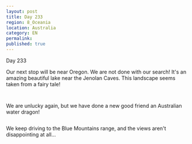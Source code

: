 ```yaml
---
layout: post
title: Day 233
region: 8_Oceania
location: Australia
category: EN
permalink:
published: true
---
```


Day 233

Our next stop will be near Oregon. We are not done with our search! It's an amazing beautiful lake near the Jenolan Caves. This landscape seems taken from a fairy tale!

<p><a
href="https://lh3.googleusercontent.com/cMIuBLTexEEUyPsJOL14eil7KejZdL0z01fIi7weh7xkHLpLeQec8unaKC0KWqsULKtiecKG7zgMjFAhUhmBghq_W188s5cDeLBt9qnIUWfQ_a4KoBnl0VnshmdJKWi7GSzoDS-jk_W6-teCFvwr3SZfiPYPi6iLo98QQEfgUGQ9oMGwWmdP11Nvx4I6SoBNShvLAis143QsN-YNRxdfDSpGJuz7bcTOdb2M6DO8ksF6nq5obAsRc3yAApiRiSlPg48YDU-RcHpg2bT1IYJx3vXv9HIxgLcO-EYCTIyBErIIDrIsr62L5JtpHPLBH_WmDMzOsFBJEfH0OcwgRn9hq6VS6faP50AdyFSbRfMFfULF0GRkZU85zVRTrHJzQqwt582OucpwAI8DuLJQNbcqB08aaSFMPxtr-qM3LzQBn47nxpYE6mXVrRZFaqGxiaqxQ01mHApA-M0TLF7Taw3ssDAxxkk6fWG2_BhM0nlYmDMDxufhNNCmLgf12GpanDLszzHA-IBiwKc2rsyPzVCdeOT7yJlcJ15gIGqubDH5ZwwmN9pRBxGi7C6YhI5p-gYe9_-2Fvd-vuv7oeTq1JPQ5us7fYl4hh3JwQ992Qjlu_Tdk_8eMdPf7b3EQgkXJNGzFCTBE80GWJ2zDtqlThbL4RnmUMGinbeVTtkTSOBc5mNR3pAd2eC8UnT7XjorDbC02uENeY0qagnwwG0_XetaiQHm=w643-h482-no"><img 
src="https://lh3.googleusercontent.com/cMIuBLTexEEUyPsJOL14eil7KejZdL0z01fIi7weh7xkHLpLeQec8unaKC0KWqsULKtiecKG7zgMjFAhUhmBghq_W188s5cDeLBt9qnIUWfQ_a4KoBnl0VnshmdJKWi7GSzoDS-jk_W6-teCFvwr3SZfiPYPi6iLo98QQEfgUGQ9oMGwWmdP11Nvx4I6SoBNShvLAis143QsN-YNRxdfDSpGJuz7bcTOdb2M6DO8ksF6nq5obAsRc3yAApiRiSlPg48YDU-RcHpg2bT1IYJx3vXv9HIxgLcO-EYCTIyBErIIDrIsr62L5JtpHPLBH_WmDMzOsFBJEfH0OcwgRn9hq6VS6faP50AdyFSbRfMFfULF0GRkZU85zVRTrHJzQqwt582OucpwAI8DuLJQNbcqB08aaSFMPxtr-qM3LzQBn47nxpYE6mXVrRZFaqGxiaqxQ01mHApA-M0TLF7Taw3ssDAxxkk6fWG2_BhM0nlYmDMDxufhNNCmLgf12GpanDLszzHA-IBiwKc2rsyPzVCdeOT7yJlcJ15gIGqubDH5ZwwmN9pRBxGi7C6YhI5p-gYe9_-2Fvd-vuv7oeTq1JPQ5us7fYl4hh3JwQ992Qjlu_Tdk_8eMdPf7b3EQgkXJNGzFCTBE80GWJ2zDtqlThbL4RnmUMGinbeVTtkTSOBc5mNR3pAd2eC8UnT7XjorDbC02uENeY0qagnwwG0_XetaiQHm=w643-h482-no" class="oversize" alt=""></a></p>

<p><a
href="https://lh3.googleusercontent.com/5C_6b7goZls-7I0gVCCS7ft1MNu5XAwofmhOrldcnOSqlok9kEmzy76f0bXV-85axeGHgO9ntljD4kOsOKy_IAXWBYkWlR1A0rdbKBCcIx_HiN-vicFwdr3XTw17XlTtnVBwwgUxeaJcBskCjd0DQRNaRY-Fa1qKUyam0hHAIAXwvZIVYNP93-viEOfOSj9HX0Xz1q30VmkCDpZZ45cUOqr9XeAkFZSVaKzp0f9d3-y3NWz_nQ31rvzE98VEWruvG0WhwKJ2k9Z9OYq8XraqtBg8b6J6swsO1XJigNOKXY_wJHg5WobSUVD99pdUx_BgMlnR8hS2V1aHoDLn-CX9UtjBQL89iOlblQ148ujpwnQ6OwWLUKGzZo4GVFa4se8Q2jkHnzHvAuGHYEwjzDDMOwh28Yl4W1VxyXmbOsnBsyc73koOar1yCOGk2wNFDWsPW0Fi4ueF7FU5iMfW_kWgrAhi9fJBE3LN27D1QeiZn1gpBWP7k4YO5PCE2Qv0wr284Ufot-3exP8fsBY4dtkPJrD0nXEdMvcloTgA_Y6H_0vtLNjF4Qz-_HN-vmoHSqtlYieYHph-QGT4aAzKl56LznydxorPUMPhhiVZ-_YprMeLnceX9fmUy_oN4bBBYnQIhBJDQsSE2tgiWvh9WmNeNCIUUpfbBThq0FCU_gOo7sWannz-5rZ8Ik_4P9tYlVkOes1w75f-e5bptpcq7Mh69vsA=w643-h482-no"><img 
src="https://lh3.googleusercontent.com/5C_6b7goZls-7I0gVCCS7ft1MNu5XAwofmhOrldcnOSqlok9kEmzy76f0bXV-85axeGHgO9ntljD4kOsOKy_IAXWBYkWlR1A0rdbKBCcIx_HiN-vicFwdr3XTw17XlTtnVBwwgUxeaJcBskCjd0DQRNaRY-Fa1qKUyam0hHAIAXwvZIVYNP93-viEOfOSj9HX0Xz1q30VmkCDpZZ45cUOqr9XeAkFZSVaKzp0f9d3-y3NWz_nQ31rvzE98VEWruvG0WhwKJ2k9Z9OYq8XraqtBg8b6J6swsO1XJigNOKXY_wJHg5WobSUVD99pdUx_BgMlnR8hS2V1aHoDLn-CX9UtjBQL89iOlblQ148ujpwnQ6OwWLUKGzZo4GVFa4se8Q2jkHnzHvAuGHYEwjzDDMOwh28Yl4W1VxyXmbOsnBsyc73koOar1yCOGk2wNFDWsPW0Fi4ueF7FU5iMfW_kWgrAhi9fJBE3LN27D1QeiZn1gpBWP7k4YO5PCE2Qv0wr284Ufot-3exP8fsBY4dtkPJrD0nXEdMvcloTgA_Y6H_0vtLNjF4Qz-_HN-vmoHSqtlYieYHph-QGT4aAzKl56LznydxorPUMPhhiVZ-_YprMeLnceX9fmUy_oN4bBBYnQIhBJDQsSE2tgiWvh9WmNeNCIUUpfbBThq0FCU_gOo7sWannz-5rZ8Ik_4P9tYlVkOes1w75f-e5bptpcq7Mh69vsA=w643-h482-no" class="oversize" alt=""></a></p>

We are unlucky again, but we have done a new good friend an Australian water dragon!

<p><a
href="https://lh3.googleusercontent.com/bDJuBfR5gQ3sxTwyFIOT0fnz-3YfbwUTXHYoATL87jZ9Jn5AQvJvjFkX5Qi9mX0bUtnqRnGf6g8f_h-m0rqnqCV6ihIvoPN2yDVF321gPFtvkdIEFwqwXkBXu6tOExCcIeqcMC4NilQ6fgVDoTh1ZPSjrUPbhrjRw62ebSnO1_w_wgh2Bx9MYSmniMql9kNdZhKRUlOjmqkluBLE--hWi1HUqRITxjOVtBRyaTfLIFjipdY7GBMGqZjBQntIxPQxAC2yMuq_xvW5OSsQZEuZ_DkzTBFP1GXMCC3YB3dN4EOb9qGiQW92YIv35ujuBAxDXScuMhH11WzkknHroeUNevZX_CdkM1eaDdUUSgJKcy-YoY-4xL2ePYOR_bA5ulzuc_C7gtIniomCXNcVr_jJtocKY2LTtZU9L97gx5stv6EIcpjMkC4gQsRLxIuwCSHGaY6z_aDH1xBOBB6W_wsog20yKtlf_T5JAoOFCE0YcnWX6lBOBRoz1ioBzh0zvxNEpNKeHTrZEcwfXiCDbklaJ2mlsWu5pHXUr8DHVoW6s_QFrXTwd1S1jf9vfhSJyzDv8ZyAnjjlAbmdPOTBP46KAhewYedS6XMJ34kxLerXR_EWP6DwMUZePWsJzXWpym1LI74N14Ap-iJcLwSSybOLSCxTNjb_34-_AlCKPqePnpdFHr7fIhIckIXI8aFZzvydraE7nm3LbJwoarYSOi7Akd1z0g=w643-h482-no"><img 
src="https://lh3.googleusercontent.com/bDJuBfR5gQ3sxTwyFIOT0fnz-3YfbwUTXHYoATL87jZ9Jn5AQvJvjFkX5Qi9mX0bUtnqRnGf6g8f_h-m0rqnqCV6ihIvoPN2yDVF321gPFtvkdIEFwqwXkBXu6tOExCcIeqcMC4NilQ6fgVDoTh1ZPSjrUPbhrjRw62ebSnO1_w_wgh2Bx9MYSmniMql9kNdZhKRUlOjmqkluBLE--hWi1HUqRITxjOVtBRyaTfLIFjipdY7GBMGqZjBQntIxPQxAC2yMuq_xvW5OSsQZEuZ_DkzTBFP1GXMCC3YB3dN4EOb9qGiQW92YIv35ujuBAxDXScuMhH11WzkknHroeUNevZX_CdkM1eaDdUUSgJKcy-YoY-4xL2ePYOR_bA5ulzuc_C7gtIniomCXNcVr_jJtocKY2LTtZU9L97gx5stv6EIcpjMkC4gQsRLxIuwCSHGaY6z_aDH1xBOBB6W_wsog20yKtlf_T5JAoOFCE0YcnWX6lBOBRoz1ioBzh0zvxNEpNKeHTrZEcwfXiCDbklaJ2mlsWu5pHXUr8DHVoW6s_QFrXTwd1S1jf9vfhSJyzDv8ZyAnjjlAbmdPOTBP46KAhewYedS6XMJ34kxLerXR_EWP6DwMUZePWsJzXWpym1LI74N14Ap-iJcLwSSybOLSCxTNjb_34-_AlCKPqePnpdFHr7fIhIckIXI8aFZzvydraE7nm3LbJwoarYSOi7Akd1z0g=w643-h482-no" class="oversize" alt=""></a></p>

We keep driving to the Blue Mountains range, and the views aren't disappointing at all...

<p><a
href="https://lh3.googleusercontent.com/IhEsLRevl0D-P9kdsw2rpuRYGJe2SUjQt417aEQqqVOA9wFBBvXD1ThBTSlS-poT1x0mUj7AqhNbzRQxYCEhblBJa-t1L-zvKG2lM3S5Bry4FDaDul3x8lfx1ujOkqGupPC8ulo6OyizKTY6YanefUEguZm24P4Zx2VnzQMDSFAu-9zc017Eqdc1eCdLPsrg5hGSUx0PyrUIOEV1gvJAgf1BMhLyA8NZxaCVDBCitZOnCwVXjwyPJi0Pfmq5dLxtm8aMLRqxcEIZF9f174DV7UZ8b49X8Ov8UyXHB3D4UsV8-yM1aYkhafibt_Ubi8deHyE8cnBpEmHV9BgS0UlCgZ60LDInur54zLw8JFOQhnZ4MKgvmr_liDTV0c7XblVx1SFhHKf36w-J10vokVyRQV8pGG0wn5Ix3_4KyQEruaMzf3hy41n1WlH61B4AJ1_B1YMHeY6YuNzeZcWDAilmIMMW9y_SVNyW1kaDruxt4ISHsKMB6PcmzoRGgSkS6dw1jdsEICtP5bqaGm7EfhRKOTdOOz7XGovzHwzgbCMOJOKHi-RRDxpU7bcZCJQ0Wsb0pqc3yl6RE5MLpkj8iKw8_6bI0LzI7IRKdhqB_BvTtmPfq03_Zh74KmXl8LDyjNzwgCvMr22UkRv1EtYIS2_ICzZ52zJpSGuicDXJlNXT3MHe4PEFdXZTP8PmKvNufMFozUiUcX2XgKUhh6nz-hB1FFrC=w643-h482-no"><img 
src="https://lh3.googleusercontent.com/IhEsLRevl0D-P9kdsw2rpuRYGJe2SUjQt417aEQqqVOA9wFBBvXD1ThBTSlS-poT1x0mUj7AqhNbzRQxYCEhblBJa-t1L-zvKG2lM3S5Bry4FDaDul3x8lfx1ujOkqGupPC8ulo6OyizKTY6YanefUEguZm24P4Zx2VnzQMDSFAu-9zc017Eqdc1eCdLPsrg5hGSUx0PyrUIOEV1gvJAgf1BMhLyA8NZxaCVDBCitZOnCwVXjwyPJi0Pfmq5dLxtm8aMLRqxcEIZF9f174DV7UZ8b49X8Ov8UyXHB3D4UsV8-yM1aYkhafibt_Ubi8deHyE8cnBpEmHV9BgS0UlCgZ60LDInur54zLw8JFOQhnZ4MKgvmr_liDTV0c7XblVx1SFhHKf36w-J10vokVyRQV8pGG0wn5Ix3_4KyQEruaMzf3hy41n1WlH61B4AJ1_B1YMHeY6YuNzeZcWDAilmIMMW9y_SVNyW1kaDruxt4ISHsKMB6PcmzoRGgSkS6dw1jdsEICtP5bqaGm7EfhRKOTdOOz7XGovzHwzgbCMOJOKHi-RRDxpU7bcZCJQ0Wsb0pqc3yl6RE5MLpkj8iKw8_6bI0LzI7IRKdhqB_BvTtmPfq03_Zh74KmXl8LDyjNzwgCvMr22UkRv1EtYIS2_ICzZ52zJpSGuicDXJlNXT3MHe4PEFdXZTP8PmKvNufMFozUiUcX2XgKUhh6nz-hB1FFrC=w643-h482-no" class="oversize" alt=""></a></p>

<p><a
href="https://lh3.googleusercontent.com/XMgBn9--E4R734Ct5hmjnbn2kgRygygwr1PmTZvEkKwE1kFqFndoPOOWaHiB_WsJK8i9_XWp8-EKiIMKwBXryFzwNuSlasnQG83dVlSeac1cziOcXkj9aQcyrN5NNabRuaoY2KghiMePzWXevQFmlf2JH4kRyAwhyNnPqCSVJAk6FB9zK7PuNhXcYBZYzzEt1cc-SSnyUZBpAgv1IeIb_BgkfoHwjB0_qJvlR4Ft5t_POETY2nn7CET8uv2YhQbMpjD0YhBnnA_03QiZ7FlUMaN2MKZwGqwOJ3Ci4mM9SWei80lIkNTam01fs7XaBGgzK3U7YZOQuZQUJzTCjLkoEmVYCzP6rneiLbpoBXv0ho0wHd84ZMP7ofEoYb35JmDL2n6AH8VFv86edk7PApJT_YU26bpI6ZCkahT6sugE_gNo_yxS94ytdJPHUjVxIp4zXMHTEiqR3r7WIwXblSS9NEvh3kNGjrmVHIVU_eBIUoQKVfuWDwoLfj8auQPsNldf5Wuuf9yON5gDdqOJuotqCVCwIVGjlzazV13gQQe1f7QQRGyu6mewQPbs5-V8-NnKfca-Er0EbHDym3Ll-bfVZrDkrq6_FYwsx4f3lq-sYtQOkZ8dQm0XcEq7a3nzVWa6ZsrtKCgR_HdAp8WP7FolUnWzfC6aH7V8bUapDEQ2hbUjop8t3pXDRnSVnOPUO67XbUMXvXhQh2vLWO5zYb9uefGy=w804-h603-no"><img 
src="https://lh3.googleusercontent.com/XMgBn9--E4R734Ct5hmjnbn2kgRygygwr1PmTZvEkKwE1kFqFndoPOOWaHiB_WsJK8i9_XWp8-EKiIMKwBXryFzwNuSlasnQG83dVlSeac1cziOcXkj9aQcyrN5NNabRuaoY2KghiMePzWXevQFmlf2JH4kRyAwhyNnPqCSVJAk6FB9zK7PuNhXcYBZYzzEt1cc-SSnyUZBpAgv1IeIb_BgkfoHwjB0_qJvlR4Ft5t_POETY2nn7CET8uv2YhQbMpjD0YhBnnA_03QiZ7FlUMaN2MKZwGqwOJ3Ci4mM9SWei80lIkNTam01fs7XaBGgzK3U7YZOQuZQUJzTCjLkoEmVYCzP6rneiLbpoBXv0ho0wHd84ZMP7ofEoYb35JmDL2n6AH8VFv86edk7PApJT_YU26bpI6ZCkahT6sugE_gNo_yxS94ytdJPHUjVxIp4zXMHTEiqR3r7WIwXblSS9NEvh3kNGjrmVHIVU_eBIUoQKVfuWDwoLfj8auQPsNldf5Wuuf9yON5gDdqOJuotqCVCwIVGjlzazV13gQQe1f7QQRGyu6mewQPbs5-V8-NnKfca-Er0EbHDym3Ll-bfVZrDkrq6_FYwsx4f3lq-sYtQOkZ8dQm0XcEq7a3nzVWa6ZsrtKCgR_HdAp8WP7FolUnWzfC6aH7V8bUapDEQ2hbUjop8t3pXDRnSVnOPUO67XbUMXvXhQh2vLWO5zYb9uefGy=w804-h603-no" class="oversize" alt=""></a></p>

<p><a
href="https://lh3.googleusercontent.com/-3ohUR3_IyV3FbYHU0LiQ3e7tE8q37rvVkxY225nWBz7FWRrwBxYJ01Mz-ZkwP633dzIVRMKoYaIWS451ouFq4ByjQw5LYgqeJ0eqlF-ZiZWdP5sm50mq0AT2PqcOn90u4TADF94Y3B8U4NLKLCNWOpCRL42EiRrL2veuQA2qqRxZnhVlTLApcSGU7cmC0SLkCuNxDrLT4sOBlztxJhqemddQxEpXS3ciK7mdDRmQtDUAYpyWxmA35W-oN5y7HUiFK2VsEVxMDG2zE3Umm_37p9vks-QjUMS091w2slBKZuwO8MDZj-uasNERmhST2n5F42ItZo1uSvc7MmgQrv9XSWSXjcxpGSVQFQ30mqeT8l_8Nnq39Q8n13PPLV76wr-DWvpBb9jW_RUDNP107Lkb72R_2AnrOQBXjf_KkkQnXCIRxcFzY6qInvsyTs1DGAHJ6ytdXuwNTeL0-Tu9hMAc8eyPCGWDzKgA1nuHOsxaVGjZvGIzPVareZMLd9i_gL60ZT3gr1UQjByozGZ4xh19_hX9X-MZ1e53lIIR6KKu9QLFYlRHnG5Gbr8G3arYi1rvnY6EUyJVSJCcyEWGdeoDA92I0ETYqzVHXMX3ZBZvGDovWyhF_6Rcqzqkha0wBYvyiG7vleUNjyUi1uZ1FMbgPxshqoI9eR--W3QdeKEZDrJ5VXJEuj6nDNI6HMZmw0_-DKFT8R0Lc1s6AK6tXz8UZmB=w804-h603-no"><img 
src="https://lh3.googleusercontent.com/-3ohUR3_IyV3FbYHU0LiQ3e7tE8q37rvVkxY225nWBz7FWRrwBxYJ01Mz-ZkwP633dzIVRMKoYaIWS451ouFq4ByjQw5LYgqeJ0eqlF-ZiZWdP5sm50mq0AT2PqcOn90u4TADF94Y3B8U4NLKLCNWOpCRL42EiRrL2veuQA2qqRxZnhVlTLApcSGU7cmC0SLkCuNxDrLT4sOBlztxJhqemddQxEpXS3ciK7mdDRmQtDUAYpyWxmA35W-oN5y7HUiFK2VsEVxMDG2zE3Umm_37p9vks-QjUMS091w2slBKZuwO8MDZj-uasNERmhST2n5F42ItZo1uSvc7MmgQrv9XSWSXjcxpGSVQFQ30mqeT8l_8Nnq39Q8n13PPLV76wr-DWvpBb9jW_RUDNP107Lkb72R_2AnrOQBXjf_KkkQnXCIRxcFzY6qInvsyTs1DGAHJ6ytdXuwNTeL0-Tu9hMAc8eyPCGWDzKgA1nuHOsxaVGjZvGIzPVareZMLd9i_gL60ZT3gr1UQjByozGZ4xh19_hX9X-MZ1e53lIIR6KKu9QLFYlRHnG5Gbr8G3arYi1rvnY6EUyJVSJCcyEWGdeoDA92I0ETYqzVHXMX3ZBZvGDovWyhF_6Rcqzqkha0wBYvyiG7vleUNjyUi1uZ1FMbgPxshqoI9eR--W3QdeKEZDrJ5VXJEuj6nDNI6HMZmw0_-DKFT8R0Lc1s6AK6tXz8UZmB=w804-h603-no" class="oversize" alt=""></a></p>


